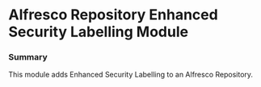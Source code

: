 Alfresco Repository Enhanced Security Labelling Module
======================================================

### Summary

This module adds Enhanced Security Labelling to an Alfresco Repository.
